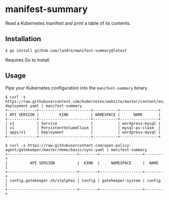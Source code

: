 # manifest-summary

Read a Kubernetes manifest and print a table of its contents.

## Installation

```
$ go install github.com/landro/manifest-summary@latest
```

Requires Go to install.

## Usage

Pipe your Kubernetes configuration into the `manifest-summary` binary.

```
$ curl -s https://raw.githubusercontent.com/kubernetes/website/master/content/en/examples/application/wordpress/mysql-deployment.yaml | manifest-summary
+-------------+-----------------------+-----------+-----------------+
| API VERSION |         KIND          | NAMESPACE |      NAME       |
+-------------+-----------------------+-----------+-----------------+
| v1          | Service               |           | wordpress-mysql |
| v1          | PersistentVolumeClaim |           | mysql-pv-claim  |
| apps/v1     | Deployment            |           | wordpress-mysql |
+-------------+-----------------------+-----------+-----------------+

$ curl -s https://raw.githubusercontent.com/open-policy-agent/gatekeeper/master/demo/basic/sync.yaml | manifest-summary
+-------------------------------+--------+-------------------+--------+
|          API VERSION          |  KIND  |     NAMESPACE     |  NAME  |
+-------------------------------+--------+-------------------+--------+
| config.gatekeeper.sh/v1alpha1 | Config | gatekeeper-system | config |
+-------------------------------+--------+-------------------+--------+
```
